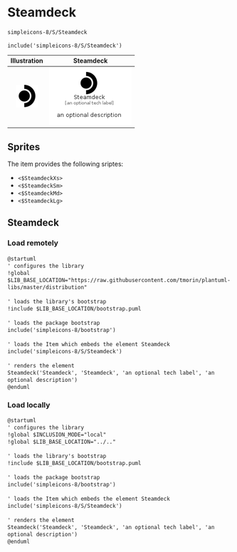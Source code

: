 # Steamdeck


```text
simpleicons-8/S/Steamdeck
```

```text
include('simpleicons-8/S/Steamdeck')
```



| Illustration | Steamdeck |
| :---: | :---: |
| ![illustration for Illustration](../../simpleicons-8/S/Steamdeck.png) | ![illustration for Steamdeck](../../simpleicons-8/S/Steamdeck.Local.png) |



## Sprites
The item provides the following sriptes:

- `<$SteamdeckXs>`
- `<$SteamdeckSm>`
- `<$SteamdeckMd>`
- `<$SteamdeckLg>`





## Steamdeck

### Load remotely
```plantuml
@startuml
' configures the library
!global $LIB_BASE_LOCATION="https://raw.githubusercontent.com/tmorin/plantuml-libs/master/distribution"

' loads the library's bootstrap
!include $LIB_BASE_LOCATION/bootstrap.puml

' loads the package bootstrap
include('simpleicons-8/bootstrap')

' loads the Item which embeds the element Steamdeck
include('simpleicons-8/S/Steamdeck')

' renders the element
Steamdeck('Steamdeck', 'Steamdeck', 'an optional tech label', 'an optional description')
@enduml
```

### Load locally
```plantuml
@startuml
' configures the library
!global $INCLUSION_MODE="local"
!global $LIB_BASE_LOCATION="../.."

' loads the library's bootstrap
!include $LIB_BASE_LOCATION/bootstrap.puml

' loads the package bootstrap
include('simpleicons-8/bootstrap')

' loads the Item which embeds the element Steamdeck
include('simpleicons-8/S/Steamdeck')

' renders the element
Steamdeck('Steamdeck', 'Steamdeck', 'an optional tech label', 'an optional description')
@enduml
```

